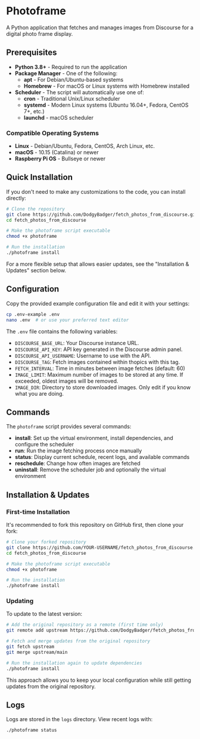 # Photoframe

A Python application that fetches and manages images from Discourse for a digital photo frame display.

## Prerequisites

- **Python 3.8+** - Required to run the application
- **Package Manager** - One of the following:
  - **apt** - For Debian/Ubuntu-based systems
  - **Homebrew** - For macOS or Linux systems with Homebrew installed
- **Scheduler** - The script will automatically use one of:
  - **cron** - Traditional Unix/Linux scheduler
  - **systemd** - Modern Linux systems (Ubuntu 16.04+, Fedora, CentOS 7+, etc.)
  - **launchd** - macOS scheduler

### Compatible Operating Systems

- **Linux** - Debian/Ubuntu, Fedora, CentOS, Arch Linux, etc.
- **macOS** - 10.15 (Catalina) or newer
- **Raspberry Pi OS** - Bullseye or newer

## Quick Installation

If you don't need to make any customizations to the code, you can install directly:

```bash
# Clone the repository
git clone https://github.com/DodgyBadger/fetch_photos_from_discourse.git
cd fetch_photos_from_discourse

# Make the photoframe script executable
chmod +x photoframe

# Run the installation
./photoframe install
```

For a more flexible setup that allows easier updates, see the "Installation & Updates" section below.

## Configuration

Copy the provided example configuration file and edit it with your settings:

```bash
cp .env-example .env
nano .env  # or use your preferred text editor
```

The `.env` file contains the following variables:

- `DISCOURSE_BASE_URL`: Your Discourse instance URL.
- `DISCOURSE_API_KEY`: API key generated in the Discourse admin panel.
- `DISCOURSE_API_USERNAME`: Username to use with the API.
- `DISCOURSE_TAG`: Fetch images contained within thopics with this tag.
- `FETCH_INTERVAL`: Time in minutes between image fetches (default: 60)
- `IMAGE_LIMIT`: Maximum number of images to be stored at any time. If exceeded, oldest images will be removed.
- `IMAGE_DIR`: Directory to store downloaded images. Only edit if you know what you are doing.

## Commands

The `photoframe` script provides several commands:

- **install**: Set up the virtual environment, install dependencies, and configure the scheduler
- **run**: Run the image fetching process once manually
- **status**: Display current schedule, recent logs, and available commands
- **reschedule**: Change how often images are fetched
- **uninstall**: Remove the scheduler job and optionally the virtual environment

## Installation & Updates

### First-time Installation

It's recommended to fork this repository on GitHub first, then clone your fork:

```bash
# Clone your forked repository
git clone https://github.com/YOUR-USERNAME/fetch_photos_from_discourse.git
cd fetch_photos_from_discourse

# Make the photoframe script executable
chmod +x photoframe

# Run the installation
./photoframe install
```

### Updating

To update to the latest version:

```bash
# Add the original repository as a remote (first time only)
git remote add upstream https://github.com/DodgyBadger/fetch_photos_from_discourse.git

# Fetch and merge updates from the original repository
git fetch upstream
git merge upstream/main

# Run the installation again to update dependencies
./photoframe install
```

This approach allows you to keep your local configuration while still getting updates from the original repository.

## Logs

Logs are stored in the `logs` directory. View recent logs with:

```bash
./photoframe status
```
